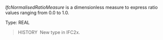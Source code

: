 ﻿_IfcNormalisedRatioMeasure_ is a dimensionless measure to express ratio values ranging from 0.0 to 1.0.

Type: REAL

> HISTORY&nbsp; New type in IFC2x.
